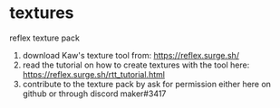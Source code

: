 # textures
reflex texture pack

1. download Kaw's texture tool from: https://reflex.surge.sh/
2. read the tutorial on how to create textures with the tool here: https://reflex.surge.sh/rtt_tutorial.html
3. contribute to the texture pack by ask for permission either here on github or through discord maker#3417
